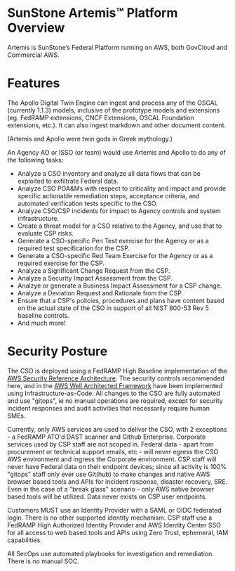 # SunStone Artemis™ Platform Overview

Artemis is SunStone’s Federal Platform running on AWS, both GovCloud and Commercial AWS. 

# Features 
The Apollo Digital Twin Engine can ingest and process any of the OSCAL (currently 1.1.3) models, 
inclusive of the prototype models and extensions (eg. FedRAMP extensions, CNCF Extensions, OSCAL Foundation extensions, etc.). 
It can also ingest markdown and other document content.

(Artemis and Apollo were twin gods in Greek mythology.)

An Agency AO or ISSO (or team) would use Artemis and Apollo to do any of the following tasks:

- Analyze a CSO inventory and analyze all data flows that can be exploited to exfiltrate Federal data.
- Analyze CSO POA&Ms with respect to criticality and impact and provide specific actionable remediation steps, acceptance criteria, and automated verification tests specific to the CSO.
- Analyze CSO/CSP incidents for impact to Agency controls and system infrastructure.
- Create a threat model for a CSO relative to the Agency, and use that to evaluate CSP risks.
- Generate a CSO-specific Pen Test exercise for the Agency or as a required test specification for the CSP.
- Generate a CSO-specific Red Team Exercise for the Agency or as a required exercise for the CSP.
- Analyze a Significant Change Request from the CSP.
- Analyze a Security Impact Assessment from the CSP.
- Analzye or generate a Business Impact Assessment for a CSP change.
- Analyze a Deviation Request and Rationale from the CSP.
- Ensure that a CSP's policies, procedures and plans have content based on the actual state of the CSO in support of all NIST 800-53 Rev 5 baseline controls.
- And much more!

# Security Posture

The CSO is deployed using a FedRAMP High Baseline implementation of the [AWS Security Reference Architecture](https://docs.aws.amazon.com/prescriptive-guidance/latest/security-reference-architecture/welcome.html). The security controls recommended here, and in the [AWS Well Architected Framework](https://docs.aws.amazon.com/wellarchitected/latest/framework/welcome.html) have been implemented using Infrastructure-as-Code.
All changes to the CSO are fully automated and use "gitops", ie no manual operations are required, except for security incident responses and audit activities that necessarily require human SMEs.

Currently, only AWS services are used to deliver the CSO, with 2 exceptions - a FedRAMP ATO'd DAST scanner and Github Enterprise. Corporate services used by CSP staff are not scoped in.  Federal data - apart from procurement or technical support emails, etc - will never egress the CSO AWS environment and ingress the Corporate environment.  CSP staff will never have Federal data on their endpoint devices; since all activity is 100% "gitops" staff only ever use Git(hub) to make changes and native AWS browser based tools and APIs for incident response, disaster recovery, SRE.  Even in the case of a "break glass" scenario - only AWS native browser based tools will be utilized. Data never exists on CSP user endpoints.

Customers MUST use an Identity Provider with a SAML or OIDC federated login. There is no other supported identity mechanism. CSP staff use a FedRAMP High Authorized Identity Provider and AWS Identity Center SSO for all access to web based tools and APIs using Zero Trust, ephemeral, IAM capabilities.

All SecOps use automated playbooks for investigation and remediation. There is no manual SOC.
